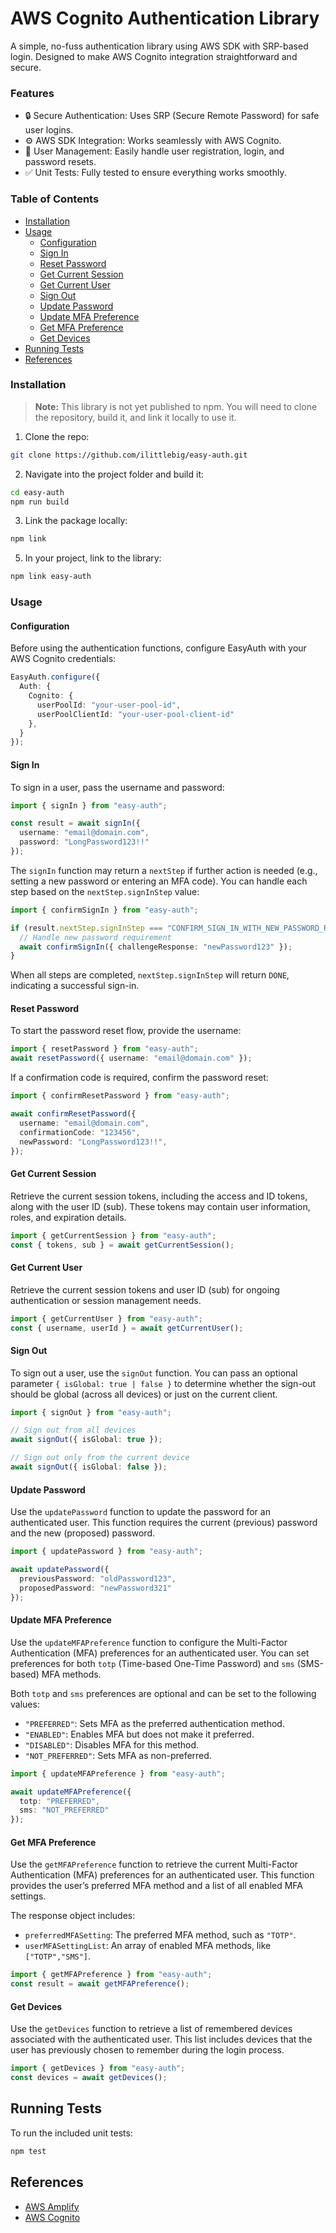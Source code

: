 # AWS Cognito Authentication Library
A simple, no-fuss authentication library using AWS SDK with SRP-based login. Designed to make AWS Cognito integration straightforward and secure.

### Features
-	🔒 Secure Authentication: Uses SRP (Secure Remote Password) for safe user logins.
- ⚙️ AWS SDK Integration: Works seamlessly with AWS Cognito.
- 👤 User Management: Easily handle user registration, login, and password resets.
-	✅ Unit Tests: Fully tested to ensure everything works smoothly.

### Table of Contents
- [Installation](#installation)
- [Usage](#usage)
  - [Configuration](#configuration)
  - [Sign In](#sign-in)
  - [Reset Password](#reset-password)
  - [Get Current Session](#get-current-session)
  - [Get Current User](#get-current-user)
  - [Sign Out](#sign-out)
  - [Update Password](#update-password)
  - [Update MFA Preference](#update-mfa-preference)
  - [Get MFA Preference](#get-mfa-preference)
  - [Get Devices](#get-devices)
- [Running Tests](#running-tests)
- [References](#references)

### Installation
> **Note:** This library is not yet published to npm. You will need to clone the repository, build it, and link it locally to use it.

1. Clone the repo:
```bash
git clone https://github.com/ilittlebig/easy-auth.git
```

2. Navigate into the project folder and build it:
```bash
cd easy-auth
npm run build
```

3. Link the package locally:
```bash
npm link
```

5. In your project, link to the library:
```bash
npm link easy-auth
```

### Usage
#### Configuration
Before using the authentication functions, configure EasyAuth with your AWS Cognito credentials:
```ts
EasyAuth.configure({
  Auth: {
    Cognito: {
      userPoolId: "your-user-pool-id",
      userPoolClientId: "your-user-pool-client-id"
    },
  }
});
```

#### Sign In
To sign in a user, pass the username and password:
```ts
import { signIn } from "easy-auth";

const result = await signIn({
  username: "email@domain.com",
  password: "LongPassword123!!"
});
```
The `signIn` function may return a `nextStep` if further action is needed (e.g., setting a new password or entering an MFA code). You can handle each step based on the `nextStep.signInStep` value:
```ts
import { confirmSignIn } from "easy-auth";

if (result.nextStep.signInStep === "CONFIRM_SIGN_IN_WITH_NEW_PASSWORD_REQUIRED") {
  // Handle new password requirement
  await confirmSignIn({ challengeResponse: "newPassword123" });
}
```
When all steps are completed, `nextStep.signInStep` will return `DONE`, indicating a successful sign-in.

#### Reset Password
To start the password reset flow, provide the username:
```ts
import { resetPassword } from "easy-auth";
await resetPassword({ username: "email@domain.com" });
```
If a confirmation code is required, confirm the password reset:
```ts
import { confirmResetPassword } from "easy-auth";

await confirmResetPassword({
  username: "email@domain.com",
  confirmationCode: "123456",
  newPassword: "LongPassword123!!",
});
```

#### Get Current Session
Retrieve the current session tokens, including the access and ID tokens, along with the user ID (sub). These tokens may contain user information, roles, and expiration details.
```ts
import { getCurrentSession } from "easy-auth";
const { tokens, sub } = await getCurrentSession();
```


#### Get Current User
Retrieve the current session tokens and user ID (sub) for ongoing authentication or session management needs.
```ts
import { getCurrentUser } from "easy-auth";
const { username, userId } = await getCurrentUser();
```

#### Sign Out
To sign out a user, use the `signOut` function. You can pass an optional parameter `{ isGlobal: true | false }` to determine whether the sign-out should be global (across all devices) or just on the current client.
```ts
import { signOut } from "easy-auth";

// Sign out from all devices
await signOut({ isGlobal: true });

// Sign out only from the current device
await signOut({ isGlobal: false });
```

#### Update Password
Use the `updatePassword` function to update the password for an authenticated user. This function requires the current (previous) password and the new (proposed) password.
```ts
import { updatePassword } from "easy-auth";

await updatePassword({
  previousPassword: "oldPassword123",
  proposedPassword: "newPassword321"
});
```

#### Update MFA Preference
Use the `updateMFAPreference` function to configure the Multi-Factor Authentication (MFA) preferences for an authenticated user. You can set preferences for both `totp` (Time-based One-Time Password) and `sms` (SMS-based) MFA methods.

Both `totp` and `sms` preferences are optional and can be set to the following values:
- `"PREFERRED"`: Sets MFA as the preferred authentication method.
- `"ENABLED"`: Enables MFA but does not make it preferred.
- `"DISABLED"`: Disables MFA for this method.
- `"NOT_PREFERRED"`: Sets MFA as non-preferred.

```ts
import { updateMFAPreference } from "easy-auth";

await updateMFAPreference({
  totp: "PREFERRED",
  sms: "NOT_PREFERRED"
});
```

#### Get MFA Preference
Use the `getMFAPreference` function to retrieve the current Multi-Factor Authentication (MFA) preferences for an authenticated user. This function provides the user’s preferred MFA method and a list of all enabled MFA settings.

The response object includes:
- `preferredMFASetting`: The preferred MFA method, such as `"TOTP"`.
- `userMFASettingList`: An array of enabled MFA methods, like `["TOTP","SMS"]`.

```ts
import { getMFAPreference } from "easy-auth";
const result = await getMFAPreference();
```

#### Get Devices
Use the `getDevices` function to retrieve a list of remembered devices associated with the authenticated user. This list includes devices that the user has previously chosen to remember during the login process.

```ts
import { getDevices } from "easy-auth";
const devices = await getDevices();
```

## Running Tests
To run the included unit tests:
```bash
npm test
```

## References
- [AWS Amplify](https://github.com/aws-amplify/amplify-js/tree/main)
- [AWS Cognito](https://aws.amazon.com/pm/cognito/?gclid=Cj0KCQjw4Oe4BhCcARIsADQ0csmmQYKFkPMoXc-u8_XjXmrA8zBWbYHqGLd3a-bxTEeROm9PqxHGvWoaAtF1EALw_wcB&trk=d4ed1ec2-fa74-4450-ad36-bdbfda7b0575&sc_channel=ps&ef_id=Cj0KCQjw4Oe4BhCcARIsADQ0csmmQYKFkPMoXc-u8_XjXmrA8zBWbYHqGLd3a-bxTEeROm9PqxHGvWoaAtF1EALw_wcB:G:s&s_kwcid=AL!4422!3!689494568877!e!!g!!amazon%20cognito!20987280941!164069379011)
